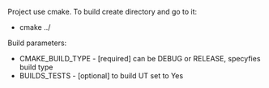 Project use cmake.
To build create directory and go to it:
- cmake ../

Build parameters:
- CMAKE_BUILD_TYPE - [required] can be DEBUG or RELEASE, specyfies build type
- BUILDS_TESTS - [optional] to build UT set to Yes

